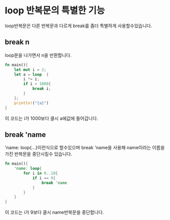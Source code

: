 # loop 반복문의 특별한 기능
loop반복문은 다른 반복문과 다르게 break를 좀더 특별하게 사용할수있습니다.

## break n
loop문을 나가면서 n을 반환합니다.
```rust
fn main(){
    let mut i = 2;
    let a = loop  {
        i *= i;
        if i > 1000{
            break i;
        }
    };
    println!("{a}")
}

```
이 코드는 i가 1000보다 클시 a에값에 들어갑니다.

## break 'name
'name: loop{...}이런식으로 할수있으며 break 'name을 사용해 name이라는 이름을 가진 반복문을 중단시킬수 있습니다.
```rust
fn main(){
    'name: loop{
        for i in 0..10{
            if i == 9{
                break 'name
            }
        }
    }
}
```
이 코드는 i가 9보다 클시 name반복문을 중단합니다.
